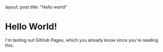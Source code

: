 layout: post
title: "Hello world"

# Hello World!
I'm testing out GitHub Pages, which you already know since you're reading this.
